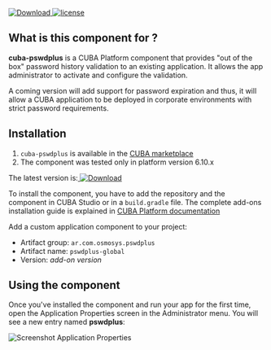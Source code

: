 [ ![Download](https://api.bintray.com/packages/arapoport/main/cuba-pswdplus/images/download.svg?version=1.0.3) ](https://bintray.com/arapoport/main/cuba-pswdplus/_latestVersion)
[![license](https://img.shields.io/badge/license-Apache%20License%202.0-blue.svg?style=flat)](http://www.apache.org/licenses/LICENSE-2.0)


## What is this component for ? 
**cuba-pswdplus** is a CUBA Platform component that provides "out of the box" password history validation to an existing application. It allows the app administrator to activate and configure the validation.  

A coming version will add support for password expiration and thus, it will allow a CUBA application to be deployed in corporate environments with strict password requirements.


## Installation
1. `cuba-pswdplus` is available in the [CUBA marketplace](https://www.cuba-platform.com/marketplace)
2. The component was tested only in platform version 6.10.x

The latest version is:[ ![Download](https://api.bintray.com/packages/arapoport/main/cuba-pswdplus/images/download.svg?version=1.0.3) ](https://bintray.com/arapoport/main/cuba-pswdplus/_latestVersion)

To install the component, you have to add the repository and the component in CUBA Studio or in a `build.gradle` file. The complete add-ons installation guide is explained in [CUBA Platform documentation](https://doc.cuba-platform.com/manual-latest/app_components_usage.html)

Add a custom application component to your project:

* Artifact group: `ar.com.osmosys.pswdplus`
* Artifact name: `pswdplus-global`
* Version: *add-on version*

## Using the component

Once you've installed the component and run your app for the first time, open the Application Properties screen in the Administrator menu. You will see a new entry named **pswdplus**:

![Screenshot Application Properties](https://github.com/pakuda/pswdplus/blob/feature/readme/img/appProperties.png)

